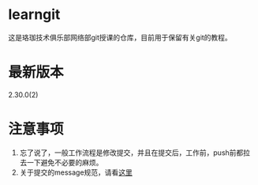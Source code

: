 # learngit
  这是珞珈技术俱乐部网络部git授课的仓库，目前用于保留有关git的教程。
  
# 最新版本
  2.30.0(2)
  
# 注意事项
1. 忘了说了，一般工作流程是修改提交，并且在提交后，工作前，push前都拉去一下避免不必要的麻烦。
2. 关于提交的message规范，请看[这里](https://www.conventionalcommits.org/en/v1.0.0/)
